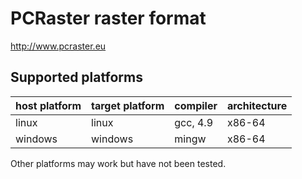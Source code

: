 PCRaster raster format
======================
http://www.pcraster.eu


Supported platforms
-------------------

| host platform | target platform | compiler | architecture |
| ------------- | --------------- | -------- | ------------ |
| linux         | linux           | gcc, 4.9 | x86-64       |
| windows       | windows         | mingw    | x86-64       |

Other platforms may work but have not been tested.
